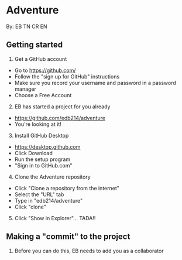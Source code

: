 # Adventure

By: EB TN CR EN


## Getting started

1. Get a GitHub account
  - Go to https://github.com/
  - Follow the "sign up for GitHub" instructions
  - Make sure you record your username and password in a password manager
  - Choose a Free Account

2. EB has started a project for you already
  - https://github.com/edb214/adventure
  - You're looking at it!

3. Install GitHub Desktop
  - https://desktop.github.com
  - Click Download
  - Run the setup program
  - "Sign in to GitHub.com"

4. Clone the Adventure repository
  - Click "Clone a repository from the internet"
  - Select the "URL" tab
  - Type in "edb214/adventure"
  - Click "clone"

5. Click "Show in Explorer"... TADA!!


## Making a "commit" to the project

1. Before you can do this, EB needs to add you as a collaborator
